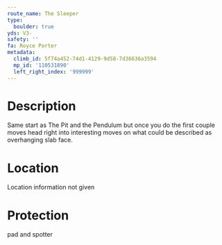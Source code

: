 ```yaml
---
route_name: The Sleeper
type:
  boulder: true
yds: V3-
safety: ''
fa: Royce Porter
metadata:
  climb_id: 5f74a452-74d1-4129-9d58-7d36636a3594
  mp_id: '110531890'
  left_right_index: '999999'
---
```

# Description
Same start as The Pit and the Pendulum but once you do the first couple moves head right into interesting moves on what could be described as overhanging slab face.

# Location
Location information not given

# Protection
pad and spotter
